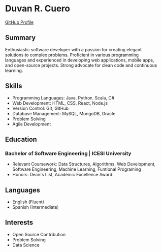 # Duvan R. Cuero
[GitHub Profile](https://github.com/merolemay)

## Summary
Enthusiastic software developer with a passion for creating elegant solutions to complex problems. Proficient in various programming languages and experienced in developing web applications, mobile apps, and open-source projects. Strong advocate for clean code and continuous learning.

## Skills
- Programming Languages: Java, Python, Scala, C#
- Web Development: HTML, CSS, React, Node.js
- Version Control: Git, GitHub
- Database Management: MySQL, MongoDB, Oracle
- Problem Solving
- Agile Development

## Education

### Bachelor of Software Engineering | ICESI University

- Relevant Coursework: Data Structures, Algorithms, Web Development, Software Engineering, Machine Learning, Funtional Programing
- Honors: Dean's List, Academic Excellence Award.

## Languages
- English (Fluent)
- Spanish (Intermediate)

## Interests
- Open Source Contribution
- Problem Solving
- Data Science 

